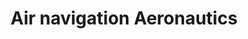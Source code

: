 ---
title: Air navigation Aeronautics
longTitle: 'Air navigation, Aeronautics'
tags:
- gccommon
use:
- "[[Aviation]]"
---